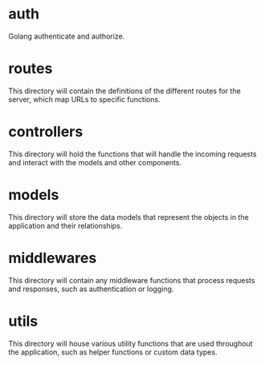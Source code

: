 # auth
Golang authenticate and authorize.


# routes
This directory will contain the definitions of the different routes for the server, which map URLs to specific functions.

# controllers
This directory will hold the functions that will handle the incoming requests and interact with the models and other components.

# models
This directory will store the data models that represent the objects in the application and their relationships.

# middlewares
This directory will contain any middleware functions that process requests and responses, such as authentication or logging.

# utils
This directory will house various utility functions that are used throughout the application, such as helper functions or custom data types.